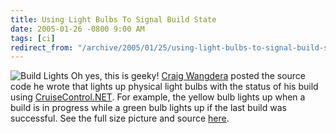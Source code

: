 ```yaml
---
title: Using Light Bulbs To Signal Build State
date: 2005-01-26 -0800 9:00 AM
tags: [ci]
redirect_from: "/archive/2005/01/25/using-light-bulbs-to-signal-build-state.aspx/"
---
```


![Build Lights](/images/buildlights.jpg) Oh yes, this is geeky! [Craig
Wangdera](http://pluralsight.com/wiki/default.aspx/Craig.BuildLightsCode)
posted the source code he wrote that lights up physical light bulbs with
the status of his build using
[CruiseControl.NET](http://confluence.public.thoughtworks.org/). For
example, the yellow bulb lights up when a build is in progress while a
green bulb lights up if the last build was successful. See the full size
picture and source
[here](http://pluralsight.com/wiki/default.aspx/Craig.BuildLightsCode).

